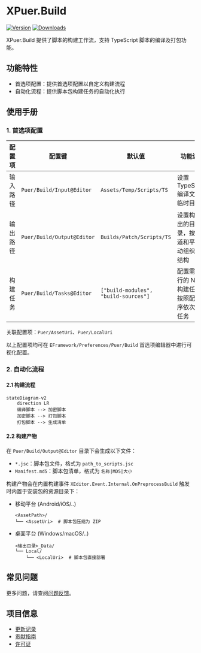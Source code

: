 # XPuer.Build

[![Version](https://img.shields.io/npm/v/ep.u3d.puer)](https://www.npmjs.com/package/ep.u3d.puer)
[![Downloads](https://img.shields.io/npm/dm/ep.u3d.puer)](https://www.npmjs.com/package/ep.u3d.puer)

XPuer.Build 提供了脚本的构建工作流，支持 TypeScript 脚本的编译及打包功能。

## 功能特性

- 首选项配置：提供首选项配置以自定义构建流程
- 自动化流程：提供脚本包构建任务的自动化执行

## 使用手册

### 1. 首选项配置

| 配置项 | 配置键 | 默认值 | 功能说明 |
|--------|--------|--------|----------|
| 输入路径 | `Puer/Build/Input@Editor` | `Assets/Temp/Scripts/TS` | 设置 TypeScript 编译文件的临时目录 |
| 输出路径 | `Puer/Build/Output@Editor` | `Builds/Patch/Scripts/TS` | 设置构建输出的目标目录，按照渠道和平台自动组织目录结构 |
| 构建任务 | `Puer/Build/Tasks@Editor` | `["build-modules", "build-sources"]` | 配置需要执行的 NPM 构建任务，按照配置顺序依次执行任务 |

关联配置项：`Puer/AssetUri`、`Puer/LocalUri`

以上配置项均可在 `EFramework/Preferences/Puer/Build` 首选项编辑器中进行可视化配置。

### 2. 自动化流程

#### 2.1 构建流程

```mermaid
stateDiagram-v2
    direction LR
    编译脚本 --> 加密脚本
    加密脚本 --> 打包脚本
    打包脚本 --> 生成清单
```

#### 2.2 构建产物

在 `Puer/Build/Output@Editor` 目录下会生成以下文件：
- `*.jsc`：脚本包文件，格式为 `path_to_scripts.jsc`
- `Manifest.md5`：脚本包清单，格式为 `名称|MD5|大小`

构建产物会在内置构建事件 `XEditor.Event.Internal.OnPreprocessBuild` 触发时内置于安装包的资源目录下：

- 移动平台 (Android/iOS/..)
  ```
  <AssetPath>/
  └── <AssetUri>  # 脚本包压缩为 ZIP
  ```

- 桌面平台 (Windows/macOS/..)
  ```
  <输出目录>_Data/
  └── Local/
      └── <LocalUri>  # 脚本包直接部署
  ```

## 常见问题

更多问题，请查阅[问题反馈](../CONTRIBUTING.md#问题反馈)。

## 项目信息

- [更新记录](../CHANGELOG.md)
- [贡献指南](../CONTRIBUTING.md)
- [许可证](../LICENSE)